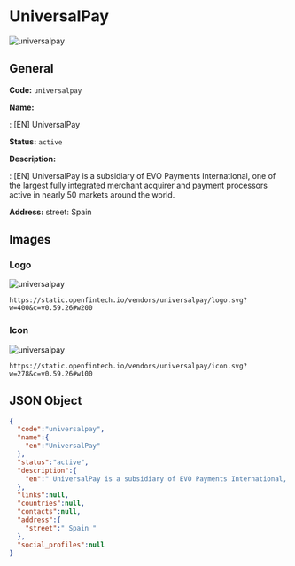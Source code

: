 
# UniversalPay 
![universalpay](https://static.openfintech.io/vendors/universalpay/logo.svg?w=400&c=v0.59.26#w200)  

## General 
 
**Code:** `universalpay` 
 
**Name:** 
 
:	[EN] UniversalPay 
 
**Status:** `active` 
 
**Description:** 
 
: [EN]  UniversalPay is a subsidiary of EVO Payments International, one of the largest fully integrated merchant acquirer and payment processors active in nearly 50 markets around the world.  
 
**Address:** 
street:  Spain  

## Images 

### Logo 
 
![universalpay](https://static.openfintech.io/vendors/universalpay/logo.svg?w=400&c=v0.59.26#w200)  

```
https://static.openfintech.io/vendors/universalpay/logo.svg?w=400&c=v0.59.26#w200
```  

### Icon 
 
![universalpay](https://static.openfintech.io/vendors/universalpay/icon.svg?w=278&c=v0.59.26#w100)  

```
https://static.openfintech.io/vendors/universalpay/icon.svg?w=278&c=v0.59.26#w100
```  

## JSON Object 

```json
{
  "code":"universalpay",
  "name":{
    "en":"UniversalPay"
  },
  "status":"active",
  "description":{
    "en":" UniversalPay is a subsidiary of EVO Payments International, one of the largest fully integrated merchant acquirer and payment processors active in nearly 50 markets around the world. "
  },
  "links":null,
  "countries":null,
  "contacts":null,
  "address":{
    "street":" Spain "
  },
  "social_profiles":null
}
```  
